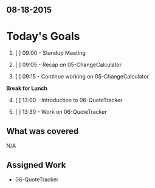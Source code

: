## 08-18-2015

# Today's Goals

1. [ ] 09:00 - Standup Meeting

2. [ ] 09:05 - Recap on 05-ChangeCalculator

3. [ ] 09:15 - Continue working on 05-ChangeCalculator
	
**Break for Lunch**

4. [ ] 13:00 - Introduction to 06-QuoteTracker

5. [ ] 13:30 - Work on 06-QuoteTracker


## What was covered
N/A

## Assigned Work
* 06-QuoteTracker
